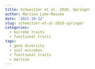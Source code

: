 ```yaml
---
title: Schweitzer et al. 2010, Springer
author: Marissa Lane-Massee
date: '2021-10-12'
slug: schweitzer-et-al-2010-springer
categories:
  - microbe traits
  - functional traits
tags:
  - gene diversity
  - soil microbes
  - functional traits
  - marissa
---
```

